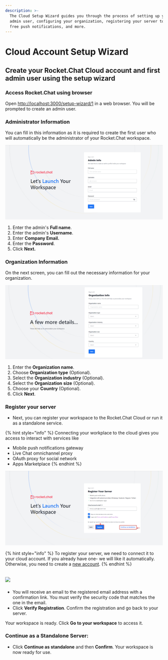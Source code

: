 ```yaml
---
description: >-
  The Cloud Setup Wizard guides you through the process of setting up your first
  admin user, configuring your organization, registering your server to receive
  free push notifications, and more.
---
```


# Cloud Account Setup Wizard

## Create your Rocket.Chat Cloud account and first admin user using the setup wizard

### Access Rocket.Chat using browser

Open [http://localhost:3000/setup-wizard/1](http://localhost:3000/setup-wizard/1) in a web browser. You will be prompted to create an admin user.

### Administrator Information

You can fill in this information as it is required to create the first user who will automatically be the administrator of your Rocket.Chat workspace.

![Admin Information](../../.gitbook/assets/admininfo.png)

1. Enter the admin's **Full name**.
2. Enter the admin's **Username**.
3. Enter **Company Email.**
4. Enter the **Password**.
5. Click **Next.**

### Organization Information

On the next screen, you can fill out the necessary information for your organization.

![Organization Information](<../../.gitbook/assets/org info.png>)

1. Enter the **Organization name**.
2. Choose **Organization type** (Optional).
3. Select the **Organization industry** (Optional).
4. Select the **Organization** **size** (Optional).
5. Choose your **Country** (Optional).
6. Click **Next**.

### Register your server

* Next, you can register your workspace to the Rocket.Chat Cloud or run it as a standalone service.

{% hint style="info" %}
Connecting your workplace to the cloud gives you access to interact with services like

* Mobile push notifications gateway
* Live Chat omnichannel proxy
* OAuth proxy for social network
* Apps Marketplace
{% endhint %}

![Server Registration](<../../.gitbook/assets/register server.png>)

{% hint style="info" %}
To register your server, we need to connect it to your cloud account. If you already have one- we will like it automatically. Otherwise, you need to create a [new account](https://docs.rocket.chat/rocket.chat-saas/cloud-account/create-new-cloud-account).
{% endhint %}

## ![](../../.gitbook/assets/2022-01-28\_01-53-56.png)

* You will receive an email to the registered email address with a confirmation link. You must verify the security code that matches the one in the email.
* Click **Verify Registration**. Confirm the registration and go back to your server.

Your workspace is ready. Click **Go to your workspace** to access it.

### Continue as a Standalone Server:

* Click **Continue as standalone** and then **Confirm**. Your workspace is now ready for use.
